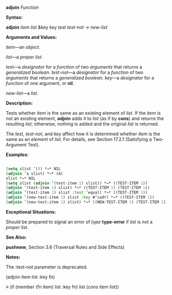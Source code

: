 **adjoin** *Function* 



**Syntax:** 



**adjoin** *item list* &amp;key *key test test-not → new-list* 



**Arguments and Values:** 



*item*—an *object*. 



*list*—a *proper list*. 



*test*—a *designator* for a *function* of two *arguments* that returns a *generalized boolean*. *test-not*—a *designator* for a *function* of two *arguments* that returns a *generalized boolean*. *key*—a *designator* for a *function* of one argument, or **nil**. 



*new-list*—a *list*. 



**Description:** 



Tests whether *item* is the same as an existing element of *list*. If the *item* is not an existing element, **adjoin** adds it to *list* (as if by **cons**) and returns the resulting *list*; otherwise, nothing is added and the original *list* is returned. 



The *test*, *test-not*, and *key* affect how it is determined whether *item* is the same as an *element* of *list*. For details, see Section 17.2.1 (Satisfying a Two-Argument Test). 



**Examples:**
```lisp
 
(setq slist ’()) *→* NIL 
(adjoin ’a slist) *→* (A) 
slist *→* NIL 
(setq slist (adjoin ’(test-item 1) slist)) *→* ((TEST-ITEM 1)) 
(adjoin ’(test-item 1) slist) *→* ((TEST-ITEM 1) (TEST-ITEM 1)) 
(adjoin ’(test-item 1) slist :test ’equal) *→* ((TEST-ITEM 1)) 
(adjoin ’(new-test-item 1) slist :key #’cadr) *→* ((TEST-ITEM 1)) 
(adjoin ’(new-test-item 1) slist) *→* ((NEW-TEST-ITEM 1) (TEST-ITEM 1)) 

```
**Exceptional Situations:** 



Should be prepared to signal an error of *type* **type-error** if *list* is not a *proper list*. 



**See Also:** 



**pushnew**, Section 3.6 (Traversal Rules and Side Effects) 







 



 



**Notes:** 



The :test-not parameter is deprecated. 



(adjoin item list :key fn) 



*≡* (if (member (fn item) list :key fn) list (cons item list)) 




